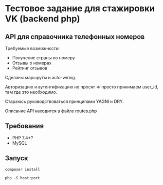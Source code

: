 # Тестовое задание для стажировки VK (backend php)

## API для справочника телефонных номеров

Требуемые возможности:

-   Получение страны по номеру
-   Отзывы о номерах
-   Рейтинг отзывов

Сделаны маршруты и auto-wiring.

Авторизацию и аутентификацию не просят => просто принимаем user_id, там где это необходимо.

Стараюсь руководствоваться принципами YAGNI и DRY.

Описание API находится в файле routes.php

## Требования

-   PHP 7.4+?
-   MySQL

## Запуск

`composer install`

`php -S host:port`
